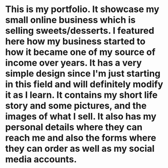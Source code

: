 # This is my portfolio. It showcase my small online business which is selling sweets/desserts. I featured here how my business started to how it became one of my source of income over years. It has a very simple design since I'm just starting in this field and will definitely modify it as I learn. It contains my short life story and some pictures, and the images of what I sell. It also has my personal details where they can reach me and also the forms where they can order as well as my social media accounts.

